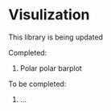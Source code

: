 # Visulization
This library is being updated

Completed: 
1. Polar polar barplot

To be completed:
1. ...
